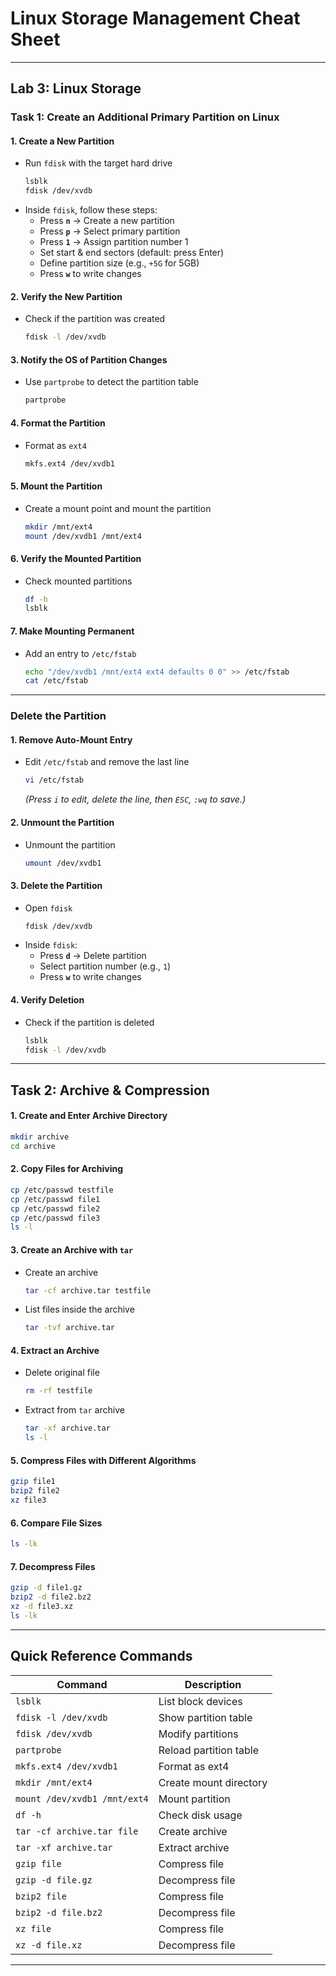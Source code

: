 # **Linux Storage Management Cheat Sheet**  

---

## **Lab 3: Linux Storage**  

### **Task 1: Create an Additional Primary Partition on Linux**  

#### **1. Create a New Partition**  
- Run `fdisk` with the target hard drive  
  ```bash
  lsblk  
  fdisk /dev/xvdb  
  ```
- Inside `fdisk`, follow these steps:  
  - Press **`n`** → Create a new partition  
  - Press **`p`** → Select primary partition  
  - Press **`1`** → Assign partition number 1  
  - Set start & end sectors (default: press Enter)  
  - Define partition size (e.g., `+5G` for 5GB)  
  - Press **`w`** to write changes  

#### **2. Verify the New Partition**
- Check if the partition was created  
  ```bash
  fdisk -l /dev/xvdb  
  ```

#### **3. Notify the OS of Partition Changes**
- Use `partprobe` to detect the partition table  
  ```bash
  partprobe  
  ```

#### **4. Format the Partition**
- Format as `ext4`  
  ```bash
  mkfs.ext4 /dev/xvdb1  
  ```

#### **5. Mount the Partition**
- Create a mount point and mount the partition  
  ```bash
  mkdir /mnt/ext4  
  mount /dev/xvdb1 /mnt/ext4  
  ```

#### **6. Verify the Mounted Partition**
- Check mounted partitions  
  ```bash
  df -h  
  lsblk  
  ```

#### **7. Make Mounting Permanent**
- Add an entry to `/etc/fstab`  
  ```bash
  echo "/dev/xvdb1 /mnt/ext4 ext4 defaults 0 0" >> /etc/fstab  
  cat /etc/fstab  
  ```

---

### **Delete the Partition**  

#### **1. Remove Auto-Mount Entry**  
- Edit `/etc/fstab` and remove the last line  
  ```bash
  vi /etc/fstab  
  ```
  *(Press `i` to edit, delete the line, then `ESC`, `:wq` to save.)*

#### **2. Unmount the Partition**
- Unmount the partition  
  ```bash
  umount /dev/xvdb1  
  ```

#### **3. Delete the Partition**
- Open `fdisk`  
  ```bash
  fdisk /dev/xvdb  
  ```
- Inside `fdisk`:  
  - Press **`d`** → Delete partition  
  - Select partition number (e.g., `1`)  
  - Press **`w`** to write changes  

#### **4. Verify Deletion**
- Check if the partition is deleted  
  ```bash
  lsblk  
  fdisk -l /dev/xvdb  
  ```

---


## **Task 2: Archive & Compression**  

#### **1. Create and Enter Archive Directory**
```bash
mkdir archive  
cd archive  
```

#### **2. Copy Files for Archiving**
```bash
cp /etc/passwd testfile  
cp /etc/passwd file1  
cp /etc/passwd file2  
cp /etc/passwd file3  
ls -l  
```

#### **3. Create an Archive with `tar`**
- Create an archive  
  ```bash
  tar -cf archive.tar testfile  
  ```
- List files inside the archive  
  ```bash
  tar -tvf archive.tar  
  ```

#### **4. Extract an Archive**
- Delete original file  
  ```bash
  rm -rf testfile  
  ```
- Extract from `tar` archive  
  ```bash
  tar -xf archive.tar  
  ls -l  
  ```

#### **5. Compress Files with Different Algorithms**
```bash
gzip file1  
bzip2 file2  
xz file3  
```

#### **6. Compare File Sizes**
```bash
ls -lk  
```

#### **7. Decompress Files**
```bash
gzip -d file1.gz  
bzip2 -d file2.bz2  
xz -d file3.xz  
ls -lk  
```

---

## **Quick Reference Commands**  

| Command | Description |
|---------|-------------|
| `lsblk` | List block devices |
| `fdisk -l /dev/xvdb` | Show partition table |
| `fdisk /dev/xvdb` | Modify partitions |
| `partprobe` | Reload partition table |
| `mkfs.ext4 /dev/xvdb1` | Format as ext4 |
| `mkdir /mnt/ext4` | Create mount directory |
| `mount /dev/xvdb1 /mnt/ext4` | Mount partition |
| `df -h` | Check disk usage |
| `tar -cf archive.tar file` | Create archive |
| `tar -xf archive.tar` | Extract archive |
| `gzip file` | Compress file |
| `gzip -d file.gz` | Decompress file |
| `bzip2 file` | Compress file |
| `bzip2 -d file.bz2` | Decompress file |
| `xz file` | Compress file |
| `xz -d file.xz` | Decompress file |

---
